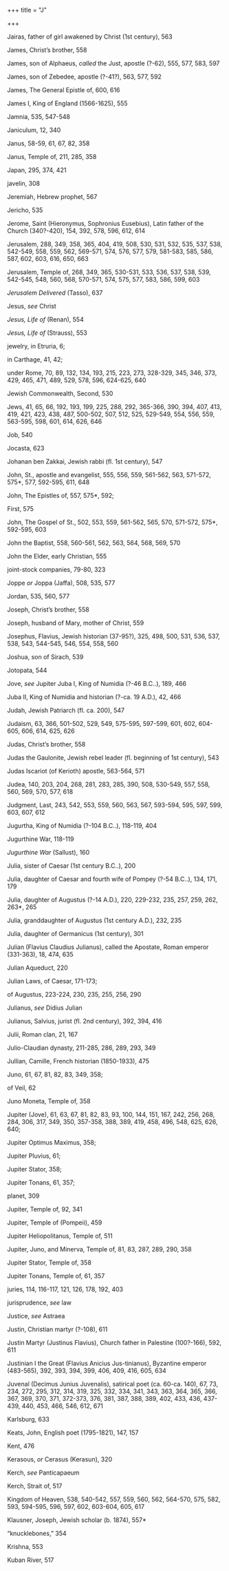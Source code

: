 +++
title = "J"

+++

Jairas, father of girl awakened by Christ \(1st century\), 563

James, Christ’s brother, 558

James, son of Alphaeus, *called* the Just, apostle \(?-62\), 555, 577, 583, 597

James, son of Zebedee, apostle \(?-41?\), 563, 577, 592

James, The General Epistle of, 600, 616

James I, King of England \(1566-1625\), 555

Jamnia, 535, 547-548

Janiculum, 12, 340

Janus, 58-59, 61, 67, 82, 358

Janus, Temple of, 211, 285, 358

Japan, 295, 374, 421

javelin, 308

Jeremiah, Hebrew prophet, 567

Jericho, 535

Jerome, Saint \(Hieronymus, Sophronius Eusebius\), Latin father of the Church \(340?-420\), 154, 392, 578, 596, 612, 614

Jerusalem, 288, 349, 358, 365, 404, 419, 508, 530, 531, 532, 535, 537, 538, 542-549, 558, 559, 562, 569-571, 574, 576, 577, 579, 581-583, 585, 586, 587, 602, 603, 616, 650, 663

Jerusalem, Temple of, 268, 349, 365, 530-531, 533, 536, 537, 538, 539, 542-545, 548, 560, 568, 570-571, 574, 575, 577, 583, 586, 599, 603

*Jerusalem Delivered* \(Tasso\), 637

Jesus, *see* Christ

*Jesus, Life of* \(Renan\), 554

*Jesus, Life of* \(Strauss\), 553

jewelry, in Etruria, 6;

in Carthage, 41, 42;

under Rome, 70, 89, 132, 134, 193, 215, 223, 273, 328-329, 345, 346, 373, 429, 465, 471, 489, 529, 578, 596, 624-625, 640

Jewish Commonwealth, Second, 530

Jews, 41, 65, 66, 192, 193, 199, 225, 288, 292, 365-366, 390, 394, 407, 413, 419, 421, 423, 438, 487, 500-502, 507, 512, 525, 529-549, 554, 556, 559, 563-595, 598, 601, 614, 626, 646

Job, 540

Jocasta, 623

Johanan ben Zakkai, Jewish rabbi \(fl. 1st century\), 547

John, St., apostle and evangelist, 555, 556, 559, 561-562, 563, 571-572, 575\*, 577, 592-595, 611, 648

John, The Epistles of, 557, 575\*, 592;

First, 575

John, The Gospel of St., 502, 553, 559, 561-562, 565, 570, 571-572, 575\*, 592-595, 603

John the Baptist, 558, 560-561, 562, 563, 564, 568, 569, 570

John the Elder, early Christian, 555

joint-stock companies, 79-80, 323

Joppe *or* Joppa \(Jaffa\), 508, 535, 577

Jordan, 535, 560, 577

Joseph, Christ’s brother, 558

Joseph, husband of Mary, mother of Christ, 559

Josephus, Flavius, Jewish historian \(37-95?\), 325, 498, 500, 531, 536, 537, 538, 543, 544-545, 546, 554, 558, 560

Joshua, son of Sirach, 539

Jotopata, 544

Jove, *see* Jupiter Juba I, King of Numidia \(?-46 B.C..\), 189, 466

Juba II, King of Numidia and historian \(?-ca. 19 A.D.\), 42, 466

Judah, Jewish Patriarch \(fl. ca. 200\), 547

Judaism, 63, 366, 501-502, 529, 549, 575-595, 597-599, 601, 602, 604-605, 606, 614, 625, 626

Judas, Christ’s brother, 558

Judas the Gaulonite, Jewish rebel leader \(fl. beginning of 1st century\), 543

Judas Iscariot \(of Kerioth\) apostle, 563-564, 571

Judea, 140, 203, 204, 268, 281, 283, 285, 390, 508, 530-549, 557, 558, 560, 569, 570, 577, 618

Judgment, Last, 243, 542, 553, 559, 560, 563, 567, 593-594, 595, 597, 599, 603, 607, 612

Jugurtha, King of Numidia \(?-104 B.C..\), 118-119, 404

Jugurthine War, 118-119

*Jugurthine War* \(Sallust\), 160

Julia, sister of Caesar \(1st century B.C..\), 200

Julia, daughter of Caesar and fourth wife of Pompey \(?-54 B.C..\), 134, 171, 179

Julia, daughter of Augustus \(?-14 A.D.\), 220, 229-232, 235, 257, 259, 262, 263\*, 265

Julia, granddaughter of Augustus \(1st century A.D.\), 232, 235

Julia, daughter of Germanicus \(1st century\), 301

Julian \(Flavius Claudius Julianus\), called the Apostate, Roman emperor \(331-363\), 18, 474, 635

Julian Aqueduct, 220

Julian Laws, of Caesar, 171-173;

of Augustus, 223-224, 230, 235, 255, 256, 290

Julianus, *see* Didius Julian

Julianus, Salvius, jurist \(fl. 2nd century\), 392, 394, 416

Julii, Roman clan, 21, 167

Julio-Claudian dynasty, 211-285, 286, 289, 293, 349

Jullian, Camille, French historian \(1850-1933\), 475

Juno, 61, 67, 81, 82, 83, 349, 358;

of Veil, 62

Juno Moneta, Temple of, 358

Jupiter \(Jove\), 61, 63, 67, 81, 82, 83, 93, 100, 144, 151, 167, 242, 256, 268, 284, 306, 317, 349, 350, 357-358, 388, 389, 419, 458, 496, 548, 625, 626, 640;

Jupiter Optimus Maximus, 358;

Jupiter Pluvius, 61;

Jupiter Stator, 358;

Jupiter Tonans, 61, 357;

planet, 309

Jupiter, Temple of, 92, 341

Jupiter, Temple of \(Pompeii\), 459

Jupiter Heliopolitanus, Temple of, 511

Jupiter, Juno, and Minerva, Temple of, 81, 83, 287, 289, 290, 358

Jupiter Stator, Temple of, 358

Jupiter Tonans, Temple of, 61, 357

juries, 114, 116-117, 121, 126, 178, 192, 403

jurisprudence, *see* law

Justice, *see* Astraea

Justin, Christian martyr \(?-108\), 611

Justin Martyr \(Justinus Flavius\), Church father in Palestine \(100?-166\), 592, 611

Justinian I the Great \(Flavius Anicius Jus-tinianus\), Byzantine emperor \(483-565\), 392, 393, 394, 399, 406, 409, 416, 605, 634

Juvenal \(Decimus Junius Juvenalis\), satirical poet \(ca. 60-ca. 140\), 67, 73, 234, 272, 295, 312, 314, 319, 325, 332, 334, 341, 343, 363, 364, 365, 366, 367, 369, 370, 371, 372-373, 376, 381, 387, 388, 389, 402, 433, 436, 437-439, 440, 453, 466, 546, 612, 671

Karlsburg, 633

Keats, John, English poet \(1795-1821\), 147, 157

Kent, 476

Kerasous, *or* Cerasus \(Kerasun\), 320

Kerch, *see* Panticapaeum

Kerch, Strait of, 517

Kingdom of Heaven, 538, 540-542, 557, 559, 560, 562, 564-570, 575, 582, 593, 594-595, 596, 597, 602, 603-604, 605, 617

Klausner, Joseph, Jewish scholar \(b. 1874\), 557\*

“knucklebones,” 354

Krishna, 553

Kuban River, 517


